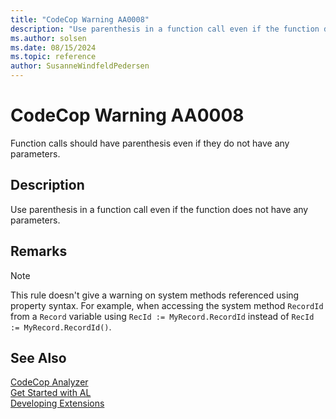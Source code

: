 ```yaml
---
title: "CodeCop Warning AA0008"
description: "Use parenthesis in a function call even if the function does not have any parameters."
ms.author: solsen
ms.date: 08/15/2024
ms.topic: reference
author: SusanneWindfeldPedersen
---
```

[//]: # (START>DO_NOT_EDIT)
[//]: # (IMPORTANT:Do not edit any of the content between here and the END>DO_NOT_EDIT.)
[//]: # (Any modifications should be made in the .xml files in the ModernDev repo.)
# CodeCop Warning AA0008
Function calls should have parenthesis even if they do not have any parameters.

## Description
Use parenthesis in a function call even if the function does not have any parameters.

[//]: # (IMPORTANT: END>DO_NOT_EDIT)

## Remarks

> [!NOTE]
> This rule doesn't give a warning on system methods referenced using property syntax. For example, when accessing the system method `RecordId` from a `Record` variable using `RecId := MyRecord.RecordId` instead of `RecId := MyRecord.RecordId()`. 

## See Also  
[CodeCop Analyzer](codecop.md)  
[Get Started with AL](../devenv-get-started.md)  
[Developing Extensions](../devenv-dev-overview.md)  
